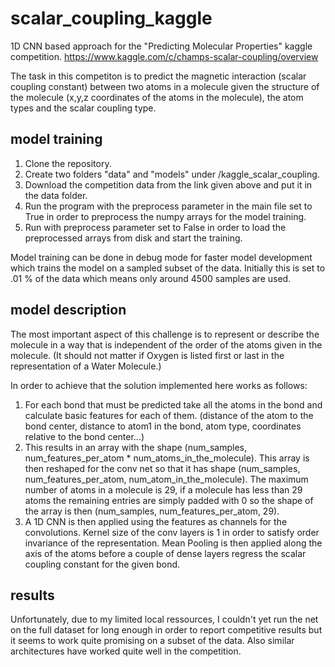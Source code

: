 # scalar_coupling_kaggle

1D CNN based approach for the "Predicting Molecular Properties" kaggle competition.
https://www.kaggle.com/c/champs-scalar-coupling/overview

The task in this competiton is to predict the magnetic interaction (scalar coupling constant) between two atoms in a molecule
given the structure of the molecule (x,y,z coordinates of the atoms in the molecule), the atom types 
and the scalar coupling type.

## model training

1. Clone the repository.
2. Create two folders "data" and "models" under /kaggle_scalar_coupling.
3. Download the competition data from the link given above and put it in the data folder.
4. Run the program with the preprocess parameter in the main file set to True in order to preprocess the numpy arrays for the 
model training.
5. Run with preprocess parameter set to False in order to load the preprocessed arrays from disk and start the training.

Model training can be done in debug mode for faster model development which trains the model on a sampled subset of the data.
Initially this is set to .01 % of the data which means only around 4500 samples are used.


## model description

The most important aspect of this challenge is to represent or describe the molecule in a way that is independent of
the order of the atoms given in the molecule. (It should not matter if Oxygen is listed first or last in the representation
of a Water Molecule.)

In order to achieve that the solution implemented here works as follows:
1. For each bond that must be predicted take all the atoms in the bond and calculate basic features for each 
of them. (distance of the atom to the bond center, distance to atom1 in the bond, atom type, coordinates relative to the bond center...)
2. This results in an array with the shape (num_samples, num_features_per_atom * num_atoms_in_the_molecule). This array is then reshaped for the conv net so that it has shape (num_samples, num_features_per_atom, num_atom_in_the_molecule). The maximum number of atoms in a molecule is 29, if a molecule has less than 29 atoms the remaining entries are simply padded with 0 so the shape of the array is then 
(num_samples, num_features_per_atom, 29).
3. A 1D CNN is then applied using the features as channels for the convolutions. Kernel size of the conv layers is 1 in order to satisfy
order invariance of the representation. Mean Pooling is then applied along the axis of the atoms before a couple of dense layers regress the scalar coupling constant for the given bond.


## results

Unfortunately, due to my limited local ressources, I couldn't yet run the net on the full dataset for long enough in order to report competitive results but it seems to work quite promising on a subset of the data. Also similar architectures have worked quite well in the competition.
